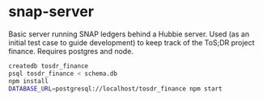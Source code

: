 # snap-server
Basic server running SNAP ledgers behind a Hubbie server. Used (as an initial test case to guide development) to keep track of the ToS;DR project finance. Requires postgres and node.

```sh
createdb tosdr_finance
psql tosdr_finance < schema.db
npm install
DATABASE_URL=postgresql://localhost/tosdr_finance npm start
```
